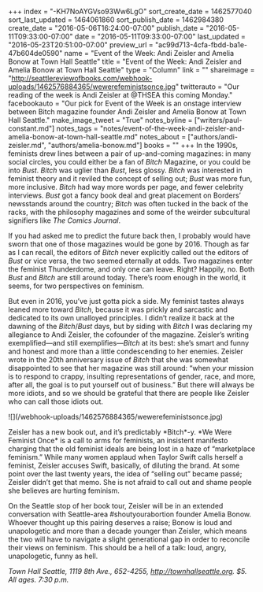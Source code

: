 +++
index = "-KH7NoAYGVso93Ww6LgO"
sort_create_date = 1462577040
sort_last_updated = 1464061860
sort_publish_date = 1462984380
create_date = "2016-05-06T16:24:00-07:00"
publish_date = "2016-05-11T09:33:00-07:00"
date = "2016-05-11T09:33:00-07:00"
last_updated = "2016-05-23T20:51:00-07:00"
preview_url = "ac99d713-4cfa-fbdd-ba1e-47b604de0590"
name = "Event of the Week: Andi Zeisler and Amelia Bonow at Town Hall Seattle"
title = "Event of the Week: Andi Zeisler and Amelia Bonow at Town Hall Seattle"
type = "Column"
link = ""
shareimage = "http://seattlereviewofbooks.com/webhook-uploads/1462576884365/wewerefeministsonce.jpg"
twitterauto = "Our reading of the week is Andi Zeisler at @THSEA this coming Monday."
facebookauto = "Our pick for Event of the Week is an onstage interview between Bitch magazine founder Andi Zeisler and Amelia Bonow at Town Hall Seattle."
make_image_tweet = "True"
notes_byline = ["writers/paul-constant.md"]
notes_tags = "notes/event-of-the-week-andi-zeisler-and-amelia-bonow-at-town-hall-seattle.md"
notes_about = ["authors/andi-zeisler.md", "authors/amelia-bonow.md"]
books = ""
+++
In the 1990s, feminists drew lines between a pair of up-and-coming magazines: in many social circles, you could either be a fan of *Bitch* Magazine, or you could be into *Bust*. *Bitch* was uglier than *Bust*, less glossy. *Bitch* was interested in feminist theory and it reviled the concept of selling out; *Bust* was more fun, more inclusive. *Bitch* had way more words per page, and fewer celebrity interviews. *Bust* got a fancy book deal and great placement on Borders’ newsstands around the country; *Bitch* was often tucked in the back of the racks, with the philosophy magazines and some of the weirder subcultural signifiers like *The Comics Journal*. 

If you had asked me to predict the future back then, I probably would have sworn that one of those magazines would be gone by 2016. Though as far as I can recall, the editors of *Bitch* never explicitly called out the editors of *Bust* or vice versa, the two seemed eternally at odds. Two magazines enter the feminist Thunderdome, and only one can leave. Right? Happily, no. Both *Bust* and *Bitch* are still around today. There’s room enough in the world, it seems, for two perspectives on feminism.  

But even in 2016, you’ve just gotta pick a side. My feminist tastes always leaned more toward *Bitch*, because it was prickly and sarcastic and dedicated to its own unalloyed principles. I didn’t realize it back at the dawning of the *Bitch*/*Bust* days, but by siding with *Bitch* I was declaring my allegiance to Andi Zeisler, the cofounder of the magazine. Zeisler’s writing exemplified—and still exemplifies—*Bitch* at its best: she’s smart and funny and honest and more than a little condescending to her enemies. Zeisler wrote in the 20th anniversary issue of *Bitch* that she was somewhat disappointed to see that her magazine was still around: “when your mission is to respond to crappy, insulting representations of gender, race, and more, after all, the goal is to put yourself out of business.” But there will always be more idiots, and so we should be grateful that there are people like Zeisler who can call those idiots out.

<p class="image-left">![](/webhook-uploads/1462576884365/wewerefeministsonce.jpg)</p>
Zeisler has a new book out, and it’s predictably *Bitch*-y. *We Were Feminist Once* is a call to arms for feminists, an insistent manifesto charging that the old feminist ideals are being lost in a haze of “marketplace feminism.” While many women applaud when Taylor Swift calls herself a feminist, Zeisler accuses Swift, basically, of diluting the brand. At some point over the last twenty years, the idea of “selling out” became passé; Zeisler didn’t get that memo. She is not afraid to call out and shame people she believes are hurting feminism. 

On the Seattle stop of her book tour, Zeisler will be in an extended conversation with Seattle-area #shoutyourabortion founder Amelia Bonow. Whoever thought up this pairing deserves a raise; Bonow is loud and unapologetic and more than a decade younger than Zeisler, which means the two will have to navigate a slight generational gap in order to reconcile their views on feminism. This should be a hell of a talk: loud, angry, unapologetic, funny as hell. 

*Town Hall Seattle, 1119 8th Ave., 652-4255, http://townhallseattle.org. $5. All ages. 7:30 p.m.* 